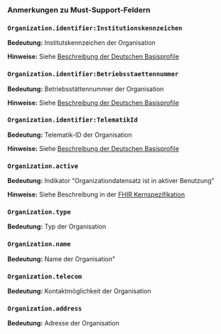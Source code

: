 ### Anmerkungen zu Must-Support-Feldern

### `Organization.identifier:Institutionskennzeichen`

**Bedeutung:** Institutskennzeichen der Organisation

**Hinweise:** Siehe [Beschreibung der Deutschen Basisprofile](https://ig.fhir.de/basisprofile-de/1.3.1/InstitutionskennzeichenIKNR.html)

### `Organization.identifier:Betriebsstaettennummer`

**Bedeutung:** Betriebsstättennummer der Organisation

**Hinweise:** Siehe [Beschreibung der Deutschen Basisprofile](https://ig.fhir.de/basisprofile-de/1.3.1/BetriebsstttennummerBSNR-Identifier.html)

### `Organization.identifier:TelematikId`

**Bedeutung:** Telematik-ID der Organisation

**Hinweise:** Siehe [Beschreibung der Deutschen Basisprofile](https://ig.fhir.de/basisprofile-de/1.3.1/Telematik-ID.html)

### `Organization.active`

**Bedeutung:** Indikator "Organizationdatensatz ist in aktiver Benutzung"

**Hinweise:** Siehe Beschreibung in der [FHIR Kernspezifikation](https://www.hl7.org/fhir/organization-definitions.html#Organization.active)

### `Organization.type`

**Bedeutung:** Typ der Organisation

### `Organization.name`

**Bedeutung:** Name der Organisation"

### `Organization.telecom`

**Bedeutung:** Kontaktmöglichkeit der Organisation

### `Organization.address`

**Bedeutung:** Adresse der Organisation